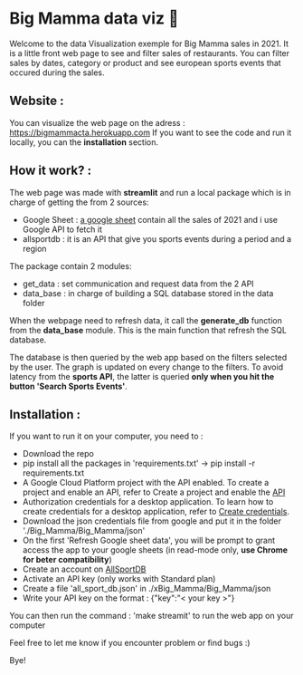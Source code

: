 # Big Mamma data viz :pizza:

Welcome to the data Visualization exemple for Big Mamma sales in 2021.
It is a little front web page to see and filter sales of restaurants.
You can filter sales by dates, category or product and see european sports events that occured during the sales.

## Website :
You can visualize the web page on the adress : https://bigmammacta.herokuapp.com
If you want to see the code and run it locally, you can the **installation** section.

## How it work? :
The web page was made with **streamlit** and run a local package which is in charge of getting the from 2 sources:
- Google Sheet : [a google sheet](https://docs.google.com/spreadsheets/d/1dYY5HU0h81NchR1xviaZF5HvCoS-rIY5ilgpVhFrE7U/edit#gid=0) contain all the sales of 2021 and i use Google API to fetch it
- allsportdb : it is an API that give you sports events during a period and a region

The package contain 2 modules:
- get_data : set communication and request data from the 2 API
- data_base : in charge of building a SQL database stored in the data folder

When the webpage need to refresh data, it call the **generate_db** function from the **data_base** module. This is the main function that refresh the SQL database.

The database is then queried by the web app based on the filters selected by the user.
The graph is updated on every change to the filters.
To avoid latency from the **sports API**, the latter is queried **only when you hit the button 'Search Sports Events'**.

## Installation :
If you want to run it on your computer, you need to :
- Download the repo
- pip install all the packages in 'requirements.txt' -> pip install -r requirements.txt
- A Google Cloud Platform project with the API enabled. To create a project and enable an API, refer to Create a project and enable the [API](https://developers.google.com/workspace/guides/create-project)
- Authorization credentials for a desktop application. To learn how to create credentials for a desktop application, refer to [Create credentials](https://developers.google.com/workspace/guides/create-credentials).
- Download the json credentials file from google and put it in the folder './Big_Mamma/Big_Mamma/json'
- On the first 'Refresh Google sheet data', you will be prompt to grant access the app to your google sheets (in read-mode only, **use Chrome for beter compatibility**)
- Create an account on [AllSportDB](https://allsportdb.com)
- Activate an API key (only works with Standard plan)
- Create a file 'all_sport_db.json' in ./xBig_Mamma/Big_Mamma/json
- Write your API key on the format : {"key":"< your key >"}

You can then run the command : 'make streamit' to run the web app on your computer

Feel free to let me know if you encounter problem or find bugs :)

Bye!
